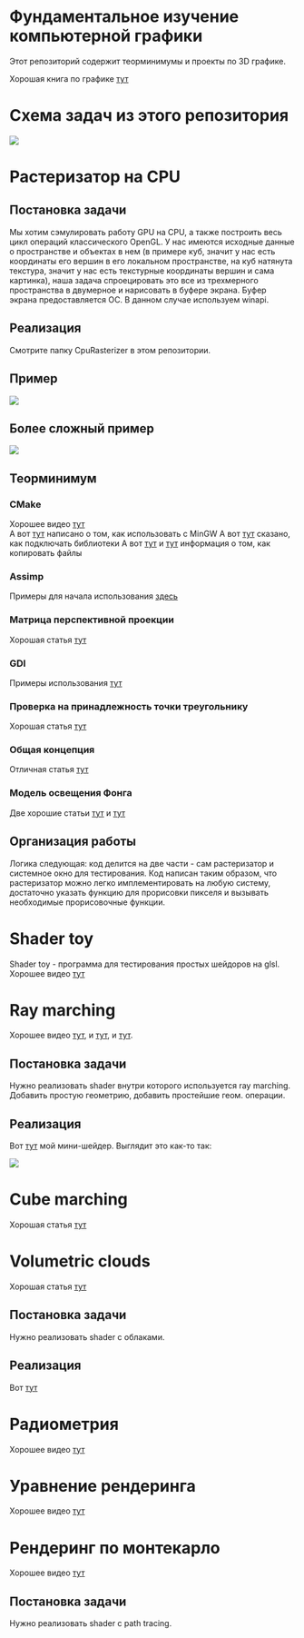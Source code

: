 # Фундаментальное изучение компьютерной графики
Этот репозиторий содержит теорминимумы и проекты по 3D графике.

Хорошая книга по графике [тут](https://drive.google.com/file/d/1Lv1zbpjWPlhq8kvIf6lOIHLKNXTcEg9V/view?usp=sharing)

# Схема задач из этого репозитория
![](https://github.com/timattt/Project-fundamental-graphics/blob/master/about/SYNOPSIS_SCHEME.png)

# Растеризатор на CPU

## Постановка задачи
Мы хотим сэмулировать работу GPU на CPU, а также построить весь цикл операций классического OpenGL.
У нас имеются исходные данные о пространстве и объектах в нем (в примере куб, значит у нас есть координаты его вершин в его локальном пространстве, на куб натянута текстура,
значит у нас есть текстурные координаты вершин и сама картинка), наша задача спроецировать это все из трехмерного пространства в двумерное и нарисовать в буфере экрана.
Буфер экрана предоставляется ОС. В данном случае используем winapi.

## Реализация
Смотрите папку CpuRasterizer в этом репозитории.

## Пример
![](https://github.com/timattt/Project-fundamental-graphics/blob/master/CpuRasterizer/about/NiceExample.gif)

## Более сложный пример
![](https://github.com/timattt/Project-fundamental-graphics/blob/master/CpuRasterizer/about/FINAL_EXAMPLE.gif)

## Теорминимум

### CMake
Хорошее видео [тут](https://www.youtube.com/watch?v=gSTLzOmFChs)   
А вот [тут](https://stackoverflow.com/questions/59095842/cmake-mingw-compilation-on-windows-without-needing-the-g-mingw-makefiles-f) написано о том, как использовать с MinGW
А вот [тут](https://stackoverflow.com/questions/52255867/adding-a-dll-to-cmake) сказано, как подключать библиотеки
А вот [тут](https://stackoverflow.com/questions/34799916/copy-file-from-source-directory-to-binary-directory-using-cmake) и [тут](https://stackoverflow.com/questions/697560/how-to-copy-directory-from-source-tree-to-binary-tree) информация о том, как копировать файлы

### Assimp
Примеры для начала использования [здесь](http://assimp.sourceforge.net/lib_html/usage.html)

### Матрица перспективной проекции
Хорошая статья [тут](https://habr.com/ru/post/252771/)

### GDI
Примеры использования [тут](https://zetcode.com/gui/winapi/gdi/)

### Проверка на принадлежность точки треугольнику
Хорошая статья [тут](https://cpp.mazurok.com/triangle/)

### Общая концепция
Отличная статья [тут](https://habr.com/ru/post/257107/)

### Модель освещения Фонга
Две хорошие статьи [тут](https://compgraphics.info/3D/lighting/phong_reflection_model.php) и [тут](https://ravesli.com/urok-11-bazovoe-osveshhenie-v-opengl/)

## Организация работы
Логика следующая: код делится на две части - сам растеризатор и системное окно для тестирования.
Код написан таким образом, что растеризатор можно легко имплементировать на любую систему, достаточно указать функцию для прорисовки пикселя и вызывать необходимые прорисовочные функции.

# Shader toy
Shader toy - программа для тестирования простых шейдоров на glsl.
Хорошее видео [тут](https://www.youtube.com/watch?v=u5HAYVHsasc&ab_channel=TheArtofCodeTheArtofCode)

# Ray marching
Хорошее видео [тут](https://www.youtube.com/watch?v=PGtv-dBi2wE&list=LL&index=7&ab_channel=TheArtofCode), и [тут](https://www.youtube.com/watch?v=Ff0jJyyiVyw&ab_channel=TheArtofCode), и [тут](https://www.youtube.com/watch?v=AfKGMUDWfuE&ab_channel=TheArtofCode).

## Постановка задачи
Нужно реализовать shader внутри которого используется ray marching. Добавить простую геометрию, добавить простейшие геом. операции.

## Реализация
Вот [тут](https://www.shadertoy.com/view/ssBXzw) мой мини-шейдер. Выглядит это как-то так:

![](https://github.com/timattt/Project-fundamental-graphics/blob/master/about/RAY_MARCHING_EXAMPLE.gif)

# Cube marching
Хорошая статья [тут](https://m.habr.com/ru/post/358658/)

# Volumetric clouds
Хорошая статья [тут](https://shaderbits.com/blog/creating-volumetric-ray-marcher)

## Постановка задачи
Нужно реализовать shader с облаками.

## Реализация
Вот [тут](https://www.shadertoy.com/view/wsjfRD)

# Радиометрия
Хорошее видео [тут](https://www.youtube.com/watch?v=5lGYm8L_rfo)

# Уравнение рендеринга
Хорошее видео [тут](https://www.youtube.com/watch?v=Ttxdbn7TSLI)

# Рендеринг по монтекарло
Хорошее видео [тут](https://www.youtube.com/watch?v=FUZJNlRqrAc)

## Постановка задачи
Нужно реализовать shader с path tracing.
